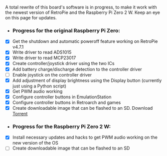 A total rewrite of this board's software is in progress, to make it work with the newest version of RetroPie and the Raspberry Pi Zero 2 W. Keep an eye on this page for updates.

+ ### Progress for the original Raspberry Pi Zero:
- [x] Get the shutdown and automatic poweroff feature working on RetroPie v4.7.1
- [x] Write driver to read ADS1015
- [x] Write driver to read MCP23017
- [x] Create controller/joystick driver using the two ICs
- [x] Add battery charge/discharge detection to the controller driver
- [ ] Enable joystick on the controller driver
- [x] Add adjustment of display brightness using the Display button (currently just using a Python script)
- [x] Get PWM audio working
- [x] Configure controller buttons in EmulationStation
- [x] Configure controller buttons in Retroarch and games
- [x] Create downloadable image that can be flashed to an SD. Download [Torrent](https://othermod.com/wp-content/uploads/PSPi-Version-4-for-original-Pi-Zero-2021.11.18.torrent)

+ ### Progress for the Raspberry Pi Zero 2 W:
- [x] Install necessary updates and hacks to get PWM audio working on the new version of the OS
- [ ] Create downloadable image that can be flashed to an SD
